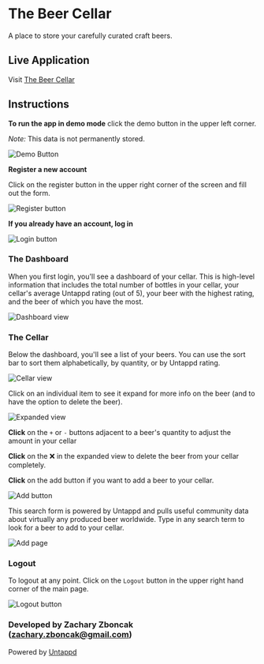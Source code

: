 # The Beer Cellar

A place to store your carefully curated craft beers.

## Live Application

Visit [The Beer Cellar](https://the-beer-cellar-app.now.sh/)

## Instructions

**To run the app in demo mode** click the demo button in the upper left corner.

*Note:* This data is not permanently stored.

![Demo Button](./src/images/demo-button.png)

**Register a new account**

Click on the register button in the upper right corner of the screen and fill out the form.

![Register button](./src/images/register-button.png)

**If you already have an account, log in**

![Login button](./src/images/login-button.png)

### The Dashboard

When you first login, you'll see a dashboard of your cellar. This is high-level information that includes the total number of bottles in your cellar, your cellar's average Untappd rating (out of 5), your beer with the highest rating, and the beer of which you have the most.

![Dashboard view](./src/images/dashboard-view.png)

### The Cellar

Below the dashboard, you'll see a list of your beers. You can use the sort bar to sort them alphabetically, by quantity, or by Untappd rating.

![Cellar view](./src/images/cellar-view.png)

Click on an individual item to see it expand for more info on the beer (and to have the option to delete the beer).

![Expanded view](./src/images/expanded-view.png)

**Click** on the `+` or `-` buttons adjacent to a beer's quantity to adjust the amount in your cellar

**Click** on the ❌ in the expanded view to delete the beer from your cellar completely.

**Click** on the add button if you want to add a beer to your cellar.

![Add button](./src/images/add-button.png)

This search form is powered by Untappd and pulls useful community data about virtually any produced beer worldwide. Type in any search term to look for a beer to add to your cellar.

![Add page](./src/images/add-page.png)

### Logout

To logout at any point. Click on the `Logout` button in the upper right hand corner of the main page.

![Logout button](./src/images/logout-button.png)

### Developed by Zachary Zboncak (zachary.zboncak@gmail.com)

Powered by [Untappd](https://untappd.com/api/docs)
